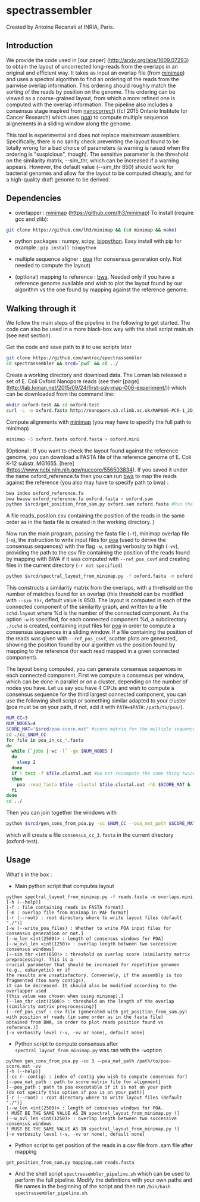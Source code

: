 # spectrassembler
Created by Antoine Recanati at INRIA, Paris.

## Introduction
We provide the code used in [our paper] (http://arxiv.org/abs/1609.07293) to obtain the layout of uncorrected long-reads from the overlaps in an original and efficient way. It takes as input an overlap file (from [minimap][minimap]) and uses a spectral algorithm to find an ordering of the reads from the pairwise overlap information. This ordering should roughly match the sorting of the reads by position on the genome. This ordering can be viewed as a coarse-grained layout, from which a more refined one is computed with the overlap information.
The pipeline also includes a consensus stage inspired from [nanocorrect][nanocorrect]) ((c) 2015 Ontario Institute for Cancer Research) which uses [poa][poa]) to compute multiple sequence alignements in a sliding window along the genome.

This tool is experimental and does not replace mainstream assemblers. Specifically, there is no sanity check preventing the layout found to be totally wrong for a bad choice of parameters (a warning is raised when the ordering is "suspicious", though). The sensitive parameter is the threshold on the similarity matrix, --sim_thr, which can be increased if a warning appears. However, the default value (--sim_thr 850) should work for bacterial genomes and allow for the layout to be computed cheaply, and for a high-quality draft genome to be derived.

## Dependencies
* overlapper : [minimap] (https://github.com/lh3/minimap)
To install (require gcc and zlib):
```sh
git clone https://github.com/lh3/minimap && (cd minimap && make)
```

* python packages : numpy, scipy, [biopython][biopython]. Easy install with pip for example : ```pip install biopython```

* multiple sequence aligner : [poa][poa] (for consensus generation only. Not needed to compute the layout)

* (optional) mapping to reference : [bwa][bwa]. Needed only if you have a reference genome available and wish to plot the layout found by our algorithm vs the one found by mapping against the reference genome.

## Walking through it
We follow the main steps of the pipeline in the following to get started. The code can also be used in a more black-box way with the shell script main.sh (see next section).

Get the code and save path to it to use scripts later
```sh
git clone https://github.com/antrec/spectrassembler
cd spectrassembler && srcd=`pwd` && cd ../
```
Create a working directory and download data. The Loman lab released a set of E. Coli Oxford Nanopore reads (see their [page] (http://lab.loman.net/2015/09/24/first-sqk-map-006-experiment/)) which can be downloaded from the command line:
```sh
mkdir oxford-test && cd oxford-test
curl -L -o oxford.fasta http://nanopore.s3.climb.ac.uk/MAP006-PCR-1_2D_pass.fasta
```
Compute alignments with [minimap][minimap] (you may have to specify the full path to minimap)
```sh
minimap -S oxford.fasta oxford.fasta > oxford.mini
```
(Optional : If you want to check the layout found against the reference genome, you can download a FASTA file of the reference genome of E. Coli K-12 substr. MG1655. [here] (https://www.ncbi.nlm.nih.gov/nuccore/556503834). If you saved it under the name oxford_reference.fa then you can run [bwa][bwa] to map the reads against the reference (you also may have to specify path to bwa) :
```sh
bwa index oxford_reference.fa
bwa bwasw oxford_reference.fa oxford.fasta > oxford.sam
python $srcd/get_position_from_sam.py oxford.sam oxford.fasta #Run the python file from spectrassembler folder
```
A file reads_position.csv containing the position of the reads in the same order as in the fasta file is created in the working directory.
)


Now run the main program, passing the fasta file (```-f```), minimap overlap file (```-m```), the instruction to write input files for [poa][poa] (used to derive the consensus sequences) with the flag ```-w```, setting verbosity to high (```-vv```), providing the path to the csv file containing the position of the reads found by mapping with BWA if it was computed with ```--ref_pos_csvf``` and creating files in the current directory (```-r not specified```)
```sh
python $srcd/spectral_layout_from_minimap.py -f oxford.fasta -m oxford.mini -w -vv --ref_pos_csvf reads_position.csv
```
This constructs a similarity matrix from the overlaps, with a threhsold on the number of matches found for an overlap (this threshold can be modified with ```--sim_thr```, default value is 850). The layout is computed in each of the connected component of the similarity graph, and written to a file ```cc%d.layout``` where %d is the number of the connected component. As the option ```-w``` is specified, for each connected component %d, a subdirectory ```./cc%d``` is created, containing input files for [poa][poa] in order to compute a consensus sequences in a sliding window. If a file containing the position of the reads was given with ```--ref_pos_csvf```, scatter plots are generated, showing the position found by our algorithm vs the position found by mapping to the reference (for each read mapped in a given connected component).

The layout being computed, you can generate consensus sequences in each connected component. First we compute a consensus per window, which can be done in parallel or on a cluster, depending on the number of nodes you have. Let us say you have 4 CPUs and wish to compute a consensus sequence for the third largest connected component, you can use the following shell script or something similar adapted to your cluster (poa must be on your path, if not, add it with ```PATH=$PATH:/path/to/poa/```).
```sh
NUM_CC=3
NUM_NODES=4
SCORE_MAT="$srcd/poa-score.mat" #score matrix for the multiple sequence alignment
cd ./cc_$NUM_CC
for file in poa_in_cc_*.fasta
do
  while [`jobs | wc -l` -ge $NUM_NODES ]
  do
    sleep 2
  done
  if ! test -f $file.clustal.out #Do not recompute the same thing twice in case you stopped a computation earlier.
  then
    poa -read_fasta $file -clustal $file.clustal.out -hb $SCORE_MAT &
  fi
done
cd ../
```
Then you can join together the windows with
```sh
python $srcd/gen_cons_from_poa.py -cc $NUM_CC --poa_mat_path $SCORE_MAT -vv
```
which will create a file ```consensus_cc_3.fasta``` in the current directory (oxford-test).

## Usage
What's in the box :
* Main python script that computes layout
```
python spectral_layout_from_minimap.py -f reads.fasta -m overlaps.mini
[-h (--help)]
[-f : file containing reads in FASTA format]
[-m : overlap file from minimap in PAF format]
[-r (--root) : root directory where to write layout files (default "./")]
[-w (--write_poa_files) : Whether to write POA input files for consensus generation or not.]
[--w_len <int(2500)> : length of consensus windows for POA]
[--w_ovl_len <int(1250)> : overlap length between two successive consensus windows]
[--sim_thr <int(850)> : threshold on overlap score (similarity matrix preprocessing). This is a
crucial parameter that should be increased for repetitive genomes (e.g., eukaryotic) or if
the results are unsatisfactory. Conversely, if the assembly is too fragmented (too many contigs),
it can be decreased. It should also be modified according to the overlapper used
(this value was chosen when using minimap).]
[--len_thr <int(3500)> : threshold on the length of the overlap (similarity matrix preprocessing)]
[--ref_pos_csvf : csv file (generated with get_position_from_sam.py)
with position of reads (in same order as in the fasta file)
obtained from BWA, in order to plot reads position found vs reference.)]
[-v verbosity level (-v, -vv or none), default none]
```

* Python script to compute consensus after ```spectral_layout_from_minimap.py``` was ran with the ```-w```option
```
python gen_cons_from_poa.py -cc 3 --poa_mat_path /path/to/poa-score.mat -vv
[-h (--help)]
[-cc (--contig) : index of contig you wish to compute consensus for]
[--poa_mat_path : path to score matrix file for alignment]
[--poa_path : path to poa executable if it is not on your path
(do not specify this option if poa is on your path)]
[-r (--root) : root directory where to write layout files (default "./")]
[--w_len <int(2500)> : length of consensus windows for POA.
! MUST BE THE SAME VALUE AS IN spectral_layout_from_minimap.py !]
[--w_ovl_len <int(1250)> : overlap length between two successive consensus windows
! MUST BE THE SAME VALUE AS IN spectral_layout_from_minimap.py !]
[-v verbosity level (-v, -vv or none), default none]
```

* Python script to get position of the reads in a csv file from .sam file after mapping
```
get_position_from_sam.py mapping.sam reads.fasta
```

* And the shell script ```spectrassembler_pipeline.sh``` which can be used to perform the full pipeline.
Modify the definitions with your own paths and file names in the beginning of the script and then run ```/bin/bash spectrassembler_pipeline.sh```.

[minimap]: https://github.com/lh3/minimap
[nanocorrect]: https://github.com/jts/nanocorrect/
[poa]: https://sourceforge.net/projects/poamsa/
[bwa]: http://bio-bwa.sourceforge.net/
[biopython]: http://biopython.org/wiki/Download#Easy_Install
